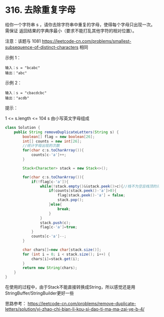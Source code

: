 # 316. 去除重复字母

给你一个字符串 s ，请你去除字符串中重复的字母，使得每个字母只出现一次。需保证 返回结果的字典序最小（要求不能打乱其他字符的相对位置）。

注意：该题与 1081 https://leetcode-cn.com/problems/smallest-subsequence-of-distinct-characters 相同

 

示例 1：

	输入：s = "bcabc"
	输出："abc"
示例 2：

	输入：s = "cbacdcbc"
	输出："acdb"
 

提示：

1 <= s.length <= 104
s 由小写英文字母组成

```java
class Solution {
    public String removeDuplicateLetters(String s) {
        boolean[] flag = new boolean[26];
        int[] counts = new int[26];
        //统计字母出现的次数
        for(char c:s.toCharArray()){
            counts[c-'a']++;
        }

        Stack<Character> stack = new Stack<>();

        for(char c:s.toCharArray()){
            if(!flag[c-'a']){
                while(!stack.empty()&&stack.peek()>c){//栈不为空且栈顶的元素字典序大于当前元素
                    if(counts[stack.peek()-'a']>0){
                        flag[stack.peek()-'a'] = false;
                        stack.pop();
                    }else{
                        break;
                    }
                }
                stack.push(c);
                flag[c-'a']=true;
            }
            counts[c-'a']--;
        }

        char chars[]=new char[stack.size()];
        for (int i = 0; i < stack.size(); i++) {
            chars[i]=stack.get(i);
        }
        return new String(chars);
    }
}
```

在使用的过程中，由于Stack不能直接转换成String，所以感觉还是用StringBuffer/StringBuilder更好一些

思路参考：
https://leetcode-cn.com/problems/remove-duplicate-letters/solution/yi-zhao-chi-bian-li-kou-si-dao-ti-ma-ma-zai-ye-b-4/
